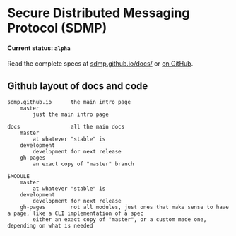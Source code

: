 # Secure Distributed Messaging Protocol (SDMP)

#### Current status: `alpha`

Read the complete specs at [sdmp.github.io/docs/](http://sdmp.github.io/docs/)
or [on GitHub](https://github.com/sdmp/docs).

## Github layout of docs and code

	sdmp.github.io 		the main intro page
		master
			just the main intro page

	docs 				all the main docs
		master
			at whatever "stable" is
		development
			development for next release
		gh-pages
			an exact copy of "master" branch

	$MODULE
		master
			at whatever "stable" is
		development
			development for next release
		gh-pages 		not all modules, just ones that make sense to have a page, like a CLI implementation of a spec
			either an exact copy of "master", or a custom made one, depending on what is needed
